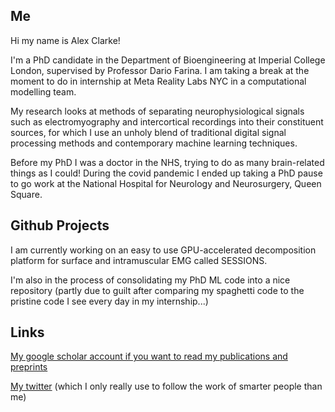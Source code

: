 ## Me

Hi my name is Alex Clarke!

I'm a PhD candidate in the Department of Bioengineering at Imperial College London, supervised by Professor Dario Farina. I am taking a break at the moment to do in internship at Meta Reality Labs NYC in a computational modelling team. 

My research looks at methods of separating neurophysiological signals such as electromyography and intercortical recordings into their constituent sources, for which I use an unholy blend of traditional digital signal processing methods and contemporary machine learning techniques. 

Before my PhD I was a doctor in the NHS, trying to do as many brain-related things as I could! During the covid pandemic I ended up taking a PhD pause to go work at the National Hospital for Neurology and Neurosurgery, Queen Square. 

## Github  Projects

I am currently working on an easy to use GPU-accelerated decomposition platform for surface and intramuscular EMG called SESSIONS.

I'm also in the process of consolidating my PhD ML code into a nice repository (partly due to guilt after comparing my spaghetti code to the pristine code I see every day in my internship...)

## Links

[My google scholar account if you want to read my publications and preprints](https://scholar.google.co.uk/citations?user=rXFknSUAAAAJ&hl=en)

[My twitter](https://twitter.com/home) (which I only really use to follow the work of smarter people than me) 
